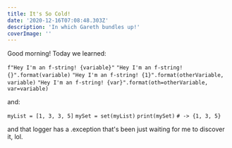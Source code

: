 ```yaml
---
title: It's So Cold!
date: '2020-12-16T07:08:48.303Z'
description: 'In which Gareth bundles up!'
coverImage: ''
---
```


Good morning! Today we learned:

`f"Hey I'm an f-string! {variable}"`
`"Hey I'm an f-string! {}".format(variable)`
`"Hey I'm an f-string! {1}".format(otherVariable, variable)`
`"Hey I'm an f-string! {var}".format(oth=otherVariable, var=variable)`

and:

`myList = [1, 3, 3, 5]`
`mySet = set(myList)`
`print(mySet)`
`# -> {1, 3, 5}`

and that logger has a .exception that's been just waiting for me to discover it, lol.
